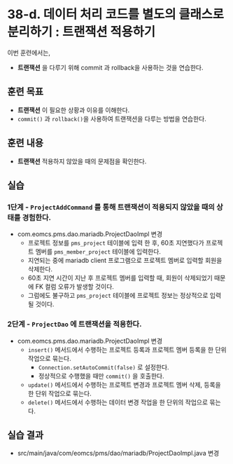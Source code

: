 # 38-d. 데이터 처리 코드를 별도의 클래스로 분리하기 : 트랜잭션 적용하기

이번 훈련에서는,
- **트랜잭션** 을 다루기 위해 commit 과 rollback을 사용하는 것을 연습한다.



## 훈련 목표
- **트랜잭션** 이 필요한 상황과 이유를 이해한다.
- `commit()` 과 `rollback()`을 사용하여 트랜잭션을 다루는 방법을 연습한다.

## 훈련 내용
- **트랜잭션** 적용하지 않았을 때의 문제점을 확인한다.

## 실습

### 1단계 - `ProjectAddCommand` 를 통해 트랜잭션이 적용되지 않았을 때의 상태를 경험한다.

- com.eomcs.pms.dao.mariadb.ProjectDaoImpl 변경
  - 프로젝트 정보를 `pms_project` 테이블에 입력 한 후,
    60초 지연했다가 프로젝트 멤버를 `pms_member_project` 테이블에 입력한다.
  - 지연되는 중에 mariadb client 프로그램으로 프로젝트 멤버로 입력할 회원을 삭제한다.
  - 60초 지연 시간이 지난 후 프로젝트 멤버를 입력할 때,
    회원이 삭제되었기 때문에 FK 컬럼 오류가 발생할 것이다.
  - 그럼에도 불구하고 `pms_project` 테이블에 프로젝트 정보는 정상적으로 입력 될 것이다.

### 2단계 - `ProjectDao` 에 트랜잭션을 적용한다.

- com.eomcs.pms.dao.mariadb.ProjectDaoImpl 변경
  - `insert()` 메서드에서 수행하는 프로젝트 등록과 프로젝트 멤버 등록을 한 단위 작업으로 묶는다.
    - `Connection.setAutoCommit(false)` 로 설정한다.
    - 정상적으로 수행했을 때만 `commit()` 을 호출한다.
  - `update()` 메서드에서 수행하는 프로젝트 변경과 프로젝트 멤버 삭제, 등록을 한 단위 작업으로 묶는다.
  - `delete()` 메서드에서 수행하는 데이터 변경 작업을 한 단위의 작업으로 묶는다.

## 실습 결과
- src/main/java/com/eomcs/pms/dao/mariadb/ProjectDaoImpl.java 변경
